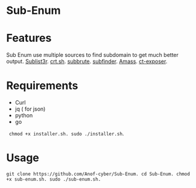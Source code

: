 # Sub-Enum

# Features
Sub Enum use multiple sources to find subdomain to get much better output. 
[Sublist3r](https://github.com/aboul3la/Sublist3r).
[crt.sh](https://crt.sh/).
[subbrute](https://github.com/TheRook/subbrute).
[subfinder](https://github.com/projectdiscovery/subfinder).
[Amass](https://github.com/OWASP/Amass).
[ct-exposer](https://github.com/chris408/ct-exposer).

# Requirements
- Curl
- jq ( for json)
- python
- go 

`
chmod +x installer.sh.
sudo ./installer.sh`.

# Usage
`
git clone https://github.com/Anof-cyber/Sub-Enum.
cd Sub-Enum.
chmod +x sub-enum.sh.
sudo ./sub-enum.sh.
`
